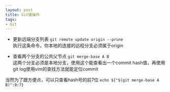 ```yaml
---
layout: post
title: Git骚操作
tags:
- Git
---
```


- 更新远端分支列表
`git remote update origin --prune`  
执行这条命令，你本地的连接的远程分支必须属于origin


- 查看两个分支的公共父节点
`git merge-base A B`  
这两个分支必须是本地分支，使用这个能查看出一个commit hash值，再使用git log使用vim的查找方法就能定位commit  

当然为了跟方便点，可以只查看hash号的前7位
`echo ${"$(git merge-base A B)":0:7}`